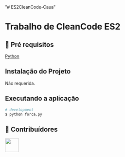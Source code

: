 "# ES2CleanCode-Caua"

# Trabalho de CleanCode ES2
 
## 🔐 Pré requisitos

<a href="https://www.python.org/">Python</a> &nbsp;

## Instalação do Projeto

Não requerida.

## Executando a aplicação

```bash
# development
$ python forca.py
```

## 🤝 Contribuídores

<a href="https://github.com/CauaSSaraiva"><img src="https://github.com/CauaSSaraiva.png" width="45" height="45"></a> &nbsp;
